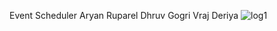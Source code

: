 Event Scheduler
Aryan Ruparel
Dhruv Gogri
Vraj Deriya
![log1](https://user-images.githubusercontent.com/86553698/181165934-3c2e94ac-0e28-4f23-bfdd-74aed5491cef.png)
